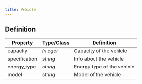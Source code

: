 ```yaml
---
title: Vehicle
---
```


## Definition

| Property | Type/Class | Definition |
|----------| ---------- | ---------- |
| capacity | *integer* | Capacity of the vehicle |
| specification | *string* | Info about the vehicle |
| energy_type | *string* | Energy type of the vehicle |
| model | *string* | Model of the vehicle |
